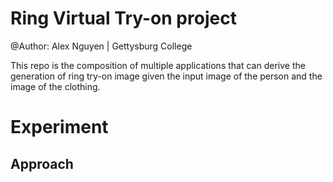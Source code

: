# Ring Virtual Try-on project

@Author: Alex Nguyen | Gettysburg College

This repo is the composition of multiple applications that can derive the generation of ring try-on image given the input image of the person and the image of the clothing.

# Experiment
## Approach
